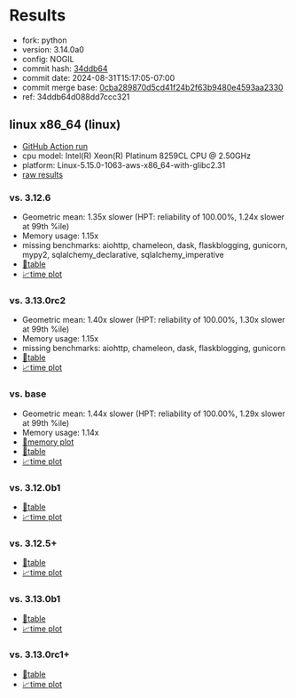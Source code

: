 # Results

- fork: python
- version: 3.14.0a0
- config: NOGIL
- commit hash: [34ddb64](https://github.com/python/cpython/commit/34ddb64)
- commit date: 2024-08-31T15:17:05-07:00
- commit merge base: [0cba289870d5cd41f24b2f63b9480e4593aa2330](https://github.com/python/cpython/commit/0cba289870d5cd41f24b2f63b9480e4593aa2330)
- ref: 34ddb64d088dd7ccc321

## linux x86_64 (linux)

- [GitHub Action run](https://github.com/facebookexperimental/free-threading-benchmarking/actions/runs/10649276466)
- cpu model: Intel(R) Xeon(R) Platinum 8259CL CPU @ 2.50GHz
- platform: Linux-5.15.0-1063-aws-x86_64-with-glibc2.31
- [raw results](bm-20240831-linux-x86_64-python-34ddb64d088dd7ccc321-3.14.0a0-34ddb64.json)

### vs. 3.12.6

- Geometric mean: 1.35x slower (HPT: reliability of 100.00%, 1.24x slower at 99th %ile)
- Memory usage: 1.15x
- missing benchmarks: aiohttp, chameleon, dask, flaskblogging, gunicorn, mypy2, sqlalchemy_declarative, sqlalchemy_imperative
- [📄table](bm-20240831-linux-x86_64-python-34ddb64d088dd7ccc321-3.14.0a0-34ddb64-vs-3.12.6.md)
- [📈time plot](bm-20240831-linux-x86_64-python-34ddb64d088dd7ccc321-3.14.0a0-34ddb64-vs-3.12.6.svg)

### vs. 3.13.0rc2

- Geometric mean: 1.40x slower (HPT: reliability of 100.00%, 1.30x slower at 99th %ile)
- Memory usage: 1.15x
- missing benchmarks: aiohttp, chameleon, dask, flaskblogging, gunicorn
- [📄table](bm-20240831-linux-x86_64-python-34ddb64d088dd7ccc321-3.14.0a0-34ddb64-vs-3.13.0rc2.md)
- [📈time plot](bm-20240831-linux-x86_64-python-34ddb64d088dd7ccc321-3.14.0a0-34ddb64-vs-3.13.0rc2.svg)

### vs. base

- Geometric mean: 1.44x slower (HPT: reliability of 100.00%, 1.29x slower at 99th %ile)
- Memory usage: 1.14x
- [🧠memory plot](bm-20240831-linux-x86_64-python-34ddb64d088dd7ccc321-3.14.0a0-34ddb64-vs-base-mem.svg)
- [📄table](bm-20240831-linux-x86_64-python-34ddb64d088dd7ccc321-3.14.0a0-34ddb64-vs-base.md)
- [📈time plot](bm-20240831-linux-x86_64-python-34ddb64d088dd7ccc321-3.14.0a0-34ddb64-vs-base.svg)

### vs. 3.12.0b1

- [📄table](bm-20240831-linux-x86_64-python-34ddb64d088dd7ccc321-3.14.0a0-34ddb64-vs-3.12.0b1.md)
- [📈time plot](bm-20240831-linux-x86_64-python-34ddb64d088dd7ccc321-3.14.0a0-34ddb64-vs-3.12.0b1.svg)

### vs. 3.12.5+

- [📄table](bm-20240831-linux-x86_64-python-34ddb64d088dd7ccc321-3.14.0a0-34ddb64-vs-3.12.5%2B.md)
- [📈time plot](bm-20240831-linux-x86_64-python-34ddb64d088dd7ccc321-3.14.0a0-34ddb64-vs-3.12.5%2B.svg)

### vs. 3.13.0b1

- [📄table](bm-20240831-linux-x86_64-python-34ddb64d088dd7ccc321-3.14.0a0-34ddb64-vs-3.13.0b1.md)
- [📈time plot](bm-20240831-linux-x86_64-python-34ddb64d088dd7ccc321-3.14.0a0-34ddb64-vs-3.13.0b1.svg)

### vs. 3.13.0rc1+

- [📄table](bm-20240831-linux-x86_64-python-34ddb64d088dd7ccc321-3.14.0a0-34ddb64-vs-3.13.0rc1%2B.md)
- [📈time plot](bm-20240831-linux-x86_64-python-34ddb64d088dd7ccc321-3.14.0a0-34ddb64-vs-3.13.0rc1%2B.svg)


